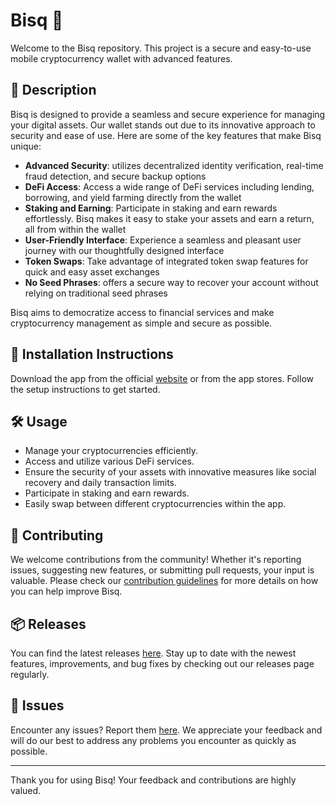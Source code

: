 
# Bisq 🚀

Welcome to the Bisq repository. This project is a secure and easy-to-use mobile cryptocurrency wallet with advanced features.

## 📜 Description

Bisq is designed to provide a seamless and secure experience for managing your digital assets. Our wallet stands out due to its innovative approach to security and ease of use. Here are some of the key features that make Bisq unique:

- **Advanced Security**: utilizes decentralized identity verification, real-time fraud detection, and secure backup options
- **DeFi Access**: Access a wide range of DeFi services including lending, borrowing, and yield farming directly from the wallet
- **Staking and Earning**: Participate in staking and earn rewards effortlessly. Bisq makes it easy to stake your assets and earn a return, all from within the wallet
- **User-Friendly Interface**: Experience a seamless and pleasant user journey with our thoughtfully designed interface
- **Token Swaps**: Take advantage of integrated token swap features for quick and easy asset exchanges
- **No Seed Phrases**: offers a secure way to recover your account without relying on traditional seed phrases

Bisq aims to democratize access to financial services and make cryptocurrency management as simple and secure as possible.

## 🚀 Installation Instructions

Download the app from the official [website](https://www.example.com) or from the app stores. Follow the setup instructions to get started.

## 🛠️ Usage

- Manage your cryptocurrencies efficiently.
- Access and utilize various DeFi services.
- Ensure the security of your assets with innovative measures like social recovery and daily transaction limits.
- Participate in staking and earn rewards.
- Easily swap between different cryptocurrencies within the app.

## 🤝 Contributing

We welcome contributions from the community! Whether it's reporting issues, suggesting new features, or submitting pull requests, your input is valuable. Please check our [contribution guidelines](../../contributing) for more details on how you can help improve Bisq.

## 📦 Releases

You can find the latest releases [here](../../releases). Stay up to date with the newest features, improvements, and bug fixes by checking out our releases page regularly.

## 🐛 Issues

Encounter any issues? Report them [here](../../issues). We appreciate your feedback and will do our best to address any problems you encounter as quickly as possible.

---

Thank you for using Bisq! Your feedback and contributions are highly valued.

